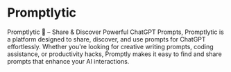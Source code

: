 # Promptlytic
Promptlytic 🚀 – Share &amp; Discover Powerful ChatGPT Prompts, Promptlytic is a platform designed to share, discover, and use prompts for ChatGPT effortlessly. Whether you're looking for creative writing prompts, coding assistance, or productivity hacks, Promptly makes it easy to find and share prompts that enhance your AI interactions.
